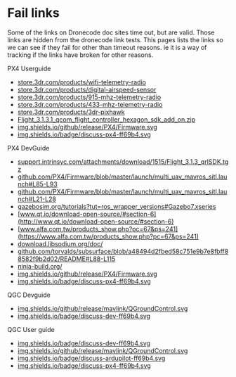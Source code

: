 # Fail links

Some of the links on Dronecode doc sites time out, but are valid. Those links are hidden from the dronecode link tests.
This pages lists the links so we can see if they fail for other than timeout reasons. ie it is a way of tracking if the links have broken for other reasons. 

PX4 Userguide

* [store.3dr.com/products/wifi-telemetry-radio](https://store.3dr.com/products/wifi-telemetry-radio)
* [store.3dr.com/products/digital-airspeed-sensor](https://store.3dr.com/products/digital-airspeed-sensor)
* [store.3dr.com/products/915-mhz-telemetry-radio](https://store.3dr.com/products/915-mhz-telemetry-radio)
* [store.3dr.com/products/433-mhz-telemetry-radio](https://store.3dr.com/products/433-mhz-telemetry-radio)
* [store.3dr.com/products/3dr-pixhawk](https://store.3dr.com/products/3dr-pixhawk)
* [Flight_3.1.3.1_qcom_flight_controller_hexagon_sdk_add_on.zip](https://support.intrinsyc.com/attachments/download/1571/Flight_3.1.3.1_qcom_flight_controller_hexagon_sdk_add_on.zip)
* [img.shields.io/github/release/PX4/Firmware.svg](https://img.shields.io/github/release/PX4/Firmware.svg)
* [img.shields.io/badge/discuss-px4-ff69b4.svg](https://img.shields.io/badge/discuss-px4-ff69b4.svg)


PX4 DevGuide

* [support.intrinsyc.com/attachments/download/1515/Flight_3.1.3_qrlSDK.tgz](https://support.intrinsyc.com/attachments/download/1515/Flight_3.1.3_qrlSDK.tgz)
* [github.com/PX4/Firmware/blob/master/launch/multi_uav_mavros_sitl.launch#L85-L93](https://github.com/PX4/Firmware/blob/master/launch/multi_uav_mavros_sitl.launch#L85-L93)
* [github.com/PX4/Firmware/blob/master/launch/multi_uav_mavros_sitl.launch#L21-L28](https://github.com/PX4/Firmware/blob/master/launch/multi_uav_mavros_sitl.launch#L21-L28)
* [gazebosim.org/tutorials?tut=ros_wrapper_versions#Gazebo7.xseries](http://gazebosim.org/tutorials?tut=ros_wrapper_versions#Gazebo7.xseries)
* [www.qt.io/download-open-source/#section-6](http://www.qt.io/download-open-source/#section-6)
* [www.alfa.com.tw/products_show.php?pc=67&ps=241](https://www.alfa.com.tw/products_show.php?pc=67&ps=241)
* [download.libsodium.org/doc/](https://download.libsodium.org/doc/)
* [github.com/torvalds/subsurface/blob/a48494d2fbed58c751e9b7e8fbff88582f9b2d02/README#L88-L115](https://github.com/torvalds/subsurface/blob/a48494d2fbed58c751e9b7e8fbff88582f9b2d02/README#L88-L115)
* [ninja-build.org/](https://ninja-build.org/)
* [img.shields.io/github/release/PX4/Firmware.svg](https://img.shields.io/github/release/PX4/Firmware.svg)
* [img.shields.io/badge/discuss-px4-ff69b4.svg](https://img.shields.io/badge/discuss-px4-ff69b4.svg)


QGC Devguide

* [img.shields.io/github/release/mavlink/QGroundControl.svg](https://img.shields.io/github/release/mavlink/QGroundControl.svg)
* [img.shields.io/badge/discuss-dev-ff69b4.svg](https://img.shields.io/badge/discuss-dev-ff69b4.svg)

QGC User guide

* [img.shields.io/badge/discuss-dev-ff69b4.svg](https://img.shields.io/badge/discuss-dev-ff69b4.svg)
* [img.shields.io/github/release/mavlink/QGroundControl.svg](https://img.shields.io/github/release/mavlink/QGroundControl.svg)
* [img.shields.io/badge/discuss-ardupilot-ff69b4.svg](https://img.shields.io/badge/discuss-ardupilot-ff69b4.svg)
* [img.shields.io/badge/discuss-px4-ff69b4.svg](https://img.shields.io/badge/discuss-px4-ff69b4.svg)



